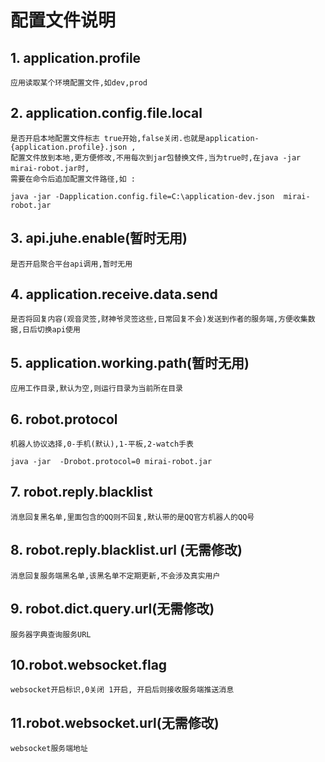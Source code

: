 # 配置文件说明
## 1. application.profile
    应用读取某个环境配置文件,如dev,prod
## 2. application.config.file.local
    是否开启本地配置文件标志 true开始,false关闭.也就是application-{application.profile}.json ,
    配置文件放到本地,更方便修改,不用每次到jar包替换文件,当为true时,在java -jar mirai-robot.jar时,
    需要在命令后追加配置文件路径,如 :
`java -jar -Dapplication.config.file=C:\application-dev.json  mirai-robot.jar`
## 3. api.juhe.enable(暂时无用)
    是否开启聚合平台api调用,暂时无用
## 4. application.receive.data.send
    是否将回复内容(观音灵签,财神爷灵签这些,日常回复不会)发送到作者的服务端,方便收集数据,日后切换api使用
## 5. application.working.path(暂时无用)
    应用工作目录,默认为空,则运行目录为当前所在目录
## 6. robot.protocol
    机器人协议选择,0-手机(默认),1-平板,2-watch手表
`java -jar  -Drobot.protocol=0 mirai-robot.jar`
## 7. robot.reply.blacklist
    消息回复黑名单,里面包含的QQ则不回复,默认带的是QQ官方机器人的QQ号
## 8. robot.reply.blacklist.url (无需修改)
    消息回复服务端黑名单,该黑名单不定期更新,不会涉及真实用户
## 9. robot.dict.query.url(无需修改)
    服务器字典查询服务URL
## 10.robot.websocket.flag
    websocket开启标识,0关闭 1开启, 开启后则接收服务端推送消息
## 11.robot.websocket.url(无需修改)
    websocket服务端地址